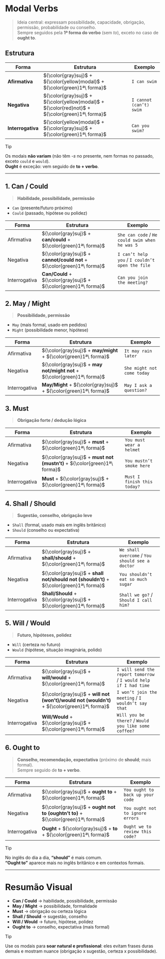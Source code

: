 # Modal Verbs

> Ideia central: expressam possibilidade, capacidade, obrigação, permissão, probabilidade ou conselho.  
> Sempre seguidos pela **1ª forma do verbo** (sem *to*), exceto no caso de **ought to**.

## Estrutura

| Forma | Estrutura | Exemplo |
|--|--|--|
| **Afirmativa** | ${\color{gray}suj}$ + ${\color{yellow}modal}$ + ${\color{green}1ª\ forma}$ | `I can swim` |
| **Negativa** | ${\color{gray}suj}$ + ${\color{yellow}modal}$ + ${\color{red}not}$ + ${\color{green}1ª\ forma}$ | `I cannot (can’t) swim` |
| **Interrogativa** | ${\color{yellow}modal}$ + ${\color{gray}suj}$ + ${\color{green}1ª\ forma}$ | `Can you swim?` |

> [!TIP]  
> Os modais **não variam** (não têm *-s* no presente, nem formas no passado, exceto `could` e `would`).  
> **Ought** é exceção: vem seguido de **to + verbo**.

---

## 1. Can / Could
> **Habilidade, possibilidade, permissão**  
- `Can` (presente/futuro próximo)  
- `Could` (passado, hipótese ou polidez)

| Forma | Estrutura | Exemplo |
|--|--|--|
| Afirmativa | ${\color{gray}suj}$ + **can/could** + ${\color{green}1ª\ forma}$ | `She can code` / `He could swim when he was 5` |
| Negativa | ${\color{gray}suj}$ + **cannot/could not** + ${\color{green}1ª\ forma}$ | `I can’t help you` / `I couldn’t open the file` |
| Interrogativa | **Can/Could** + ${\color{gray}suj}$ + ${\color{green}1ª\ forma}$ | `Can you join the meeting?` |

## 2. May / Might
> **Possibilidade, permissão**  
- `May` (mais formal, usado em pedidos)  
- `Might` (possibilidade menor, hipótese)

| Forma | Estrutura | Exemplo |
|--|--|--|
| Afirmativa | ${\color{gray}suj}$ + **may/might** + ${\color{green}1ª\ forma}$ | `It may rain later` |
| Negativa | ${\color{gray}suj}$ + **may not/might not** + ${\color{green}1ª\ forma}$ | `She might not come today` |
| Interrogativa | **May/Might** + ${\color{gray}suj}$ + ${\color{green}1ª\ forma}$ | `May I ask a question?` |

## 3. Must
> **Obrigação forte / dedução lógica**

| Forma | Estrutura | Exemplo |
|--|--|--|
| Afirmativa | ${\color{gray}suj}$ + **must** + ${\color{green}1ª\ forma}$ | `You must wear a helmet` |
| Negativa | ${\color{gray}suj}$ + **must not (mustn’t)** + ${\color{green}1ª\ forma}$ | `You mustn’t smoke here` |
| Interrogativa | **Must** + ${\color{gray}suj}$ + ${\color{green}1ª\ forma}$ | `Must I finish this today?` |


## 4. Shall / Should
> **Sugestão, conselho, obrigação leve**  
- `Shall` (formal, usado mais em inglês britânico)  
- `Should` (conselho ou expectativa)

| Forma | Estrutura | Exemplo |
|--|--|--|
| Afirmativa | ${\color{gray}suj}$ + **shall/should** + ${\color{green}1ª\ forma}$ | `We shall overcome` / `You should see a doctor` |
| Negativa | ${\color{gray}suj}$ + **shall not/should not (shouldn’t)** + ${\color{green}1ª\ forma}$ | `You shouldn’t eat so much sugar` |
| Interrogativa | **Shall/Should** + ${\color{gray}suj}$ + ${\color{green}1ª\ forma}$ | `Shall we go?` / `Should I call him?` |


## 5. Will / Would
> **Futuro, hipóteses, polidez**  
- `Will` (certeza no futuro)  
- `Would` (hipótese, situação imaginária, polido)

| Forma | Estrutura | Exemplo |
|--|--|--|
| Afirmativa | ${\color{gray}suj}$ + **will/would** + ${\color{green}1ª\ forma}$ | `I will send the report tomorrow` / `I would help if I had time` |
| Negativa | ${\color{gray}suj}$ + **will not (won’t)/would not (wouldn’t)** + ${\color{green}1ª\ forma}$ | `I won’t join the meeting` / `I wouldn’t say that` |
| Interrogativa | **Will/Would** + ${\color{gray}suj}$ + ${\color{green}1ª\ forma}$ | `Will you be there?` / `Would you like some coffee?` |


## 6. Ought to
> **Conselho, recomendação, expectativa** (próximo de **should**; mais formal).  
> Sempre seguido de **to + verbo**.

| Forma | Estrutura | Exemplo |
|--|--|--|
| Afirmativa | ${\color{gray}suj}$ + **ought to** + ${\color{green}1ª\ forma}$ | `You ought to back up your code` |
| Negativa | ${\color{gray}suj}$ + **ought not to (oughtn’t to)** + ${\color{green}1ª\ forma}$ | `You ought not to ignore errors` |
| Interrogativa | **Ought** + ${\color{gray}suj}$ + **to** + ${\color{green}1ª\ forma}$ | `Ought we to review this code?` |

> [!TIP]  
> No inglês do dia a dia, **“should”** é mais comum.  
> **“Ought to”** aparece mais no inglês britânico e em contextos formais.

---

# Resumão Visual

- **Can / Could** → habilidade, possibilidade, permissão  
- **May / Might** → possibilidade, formalidade  
- **Must** → obrigação ou certeza lógica  
- **Shall / Should** → sugestão, conselho  
- **Will / Would** → futuro, hipótese, polidez  
- **Ought to** → conselho, expectativa (mais formal)  

> [!TIP]  
> Use os modais para **soar natural e profissional**: eles evitam frases duras demais e mostram nuance (obrigação x sugestão, certeza x possibilidade).
